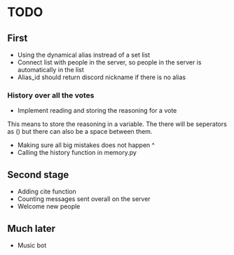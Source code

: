 # TODO

## First
* Using the dynamical alias instread of a set list
* Connect list with people in the server, so people in the server is automatically in the list
* Alias_id should return discord nickname if there is no alias
### History over all the votes
* Implement reading and storing the reasoning for a vote

This means to store the reasoning in a variable. The there will be seperators as () but there can also be a space between them.
* Making sure all big mistakes does not happen ^
* Calling the history function in memory.py


## Second stage
* Adding cite function
* Counting messages sent overall on the server
* Welcome new people


## Much later
* Music bot